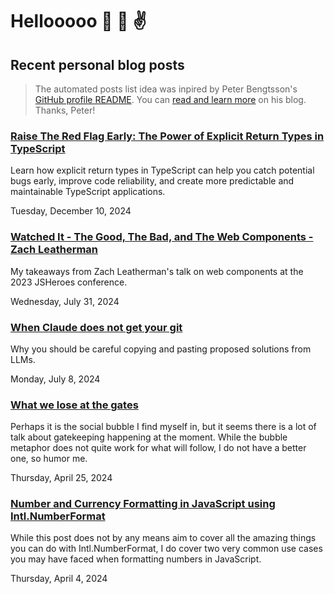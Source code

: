 # Hellooooo 👋 🤘 ✌️

## Recent personal blog posts

> The automated posts list idea was inpired by Peter Bengtsson's [GitHub profile README](https://github.com/peterbe/peterbe).
> You can [read and learn more](https://www.peterbe.com/plog/index-of-blog-posts-github-profile-page) on his blog. Thanks, Peter!

<!-- blog posts -->
### [Raise The Red Flag Early: The Power of Explicit Return Types in TypeScript](https://schalkneethling.com/posts/the-benefits-of-typing-function-return-values/)

Learn how explicit return types in TypeScript can help you catch potential bugs early, improve code reliability, and create more predictable and maintainable TypeScript applications.

Tuesday, December 10, 2024

### [Watched It - The Good, The Bad, and The Web Components - Zach Leatherman](https://schalkneethling.com/posts/watched-it-the-good-the-bad-web-components/)

My takeaways from Zach Leatherman's talk on web components at the 2023 JSHeroes conference.

Wednesday, July 31, 2024

### [When Claude does not get your git](https://schalkneethling.com/posts/when-claude-does-not-get-your-git/)

Why you should be careful copying and pasting proposed solutions from LLMs.

Monday, July 8, 2024

### [What we lose at the gates](https://schalkneethling.com/posts/what-we-lose-at-the-gates/)

Perhaps it is the social bubble I find myself in, but it seems there is a lot of talk about gatekeeping happening at the moment. While the bubble metaphor does not quite work for what will follow, I do not have a better one, so humor me.

Thursday, April 25, 2024

### [Number and Currency Formatting in JavaScript using Intl.NumberFormat](https://schalkneethling.com/posts/number-and-currency-formatting-in-javascript-using-intl-numberformat/)

While this post does not by any means aim to cover all the amazing things you can do with Intl.NumberFormat, I do cover two very common use cases you may have faced when formatting numbers in JavaScript.

Thursday, April 4, 2024
<!-- /blog posts -->

<!--
**schalkneethling/schalkneethling** is a ✨ _special_ ✨ repository because its `README.md` (this file) appears on your GitHub profile.

Here are some ideas to get you started:

- 🔭 I’m currently working on ...
- 🌱 I’m currently learning ...
- 👯 I’m looking to collaborate on ...
- 🤔 I’m looking for help with ...
- 💬 Ask me about ...
- 📫 How to reach me: ...
- 😄 Pronouns: ...
- ⚡ Fun fact: ...
-->
